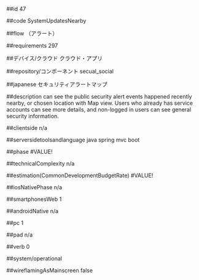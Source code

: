 ##id
47

##code
SystemUpdatesNearby

##flow
（アラート）

##requirements
297

##デバイス/クラウド
クラウド・アプリ

##repository/コンポーネント
secual_social

##japanese
セキュリティアラートマップ

##description
can see the public security alert events happened recently nearby, or chosen location with Map view. Users who already has service accounts can see more details, and non-logged in users can see general security information.

##clientside
n/a

##serversidetoolsandlanguage
java spring mvc boot

##phase
#VALUE!

##technicalComplexity
n/a

##estimation(CommonDevelopmentBudgetRate)
#VALUE!

##iosNativePhase
n/a

##smartphonesWeb
1

##androidNative
n/a

##pc
1

##pad
n/a

##verb
0

##system/operational


##wireflamingAsMainscreen
false